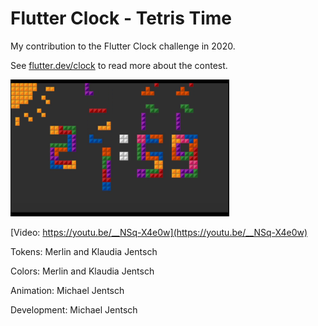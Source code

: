 # Flutter Clock - Tetris Time

My contribution to the Flutter Clock challenge in 2020.

See [flutter.dev/clock](https://flutter.dev/clock) to read more about the contest.

<img src='screenshot.png' width='350'>

[Video: https://youtu.be/__NSq-X4e0w](https://youtu.be/__NSq-X4e0w)

Tokens: Merlin and Klaudia Jentsch

Colors: Merlin and Klaudia Jentsch

Animation: Michael Jentsch

Development: Michael Jentsch

